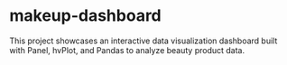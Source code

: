 # makeup-dashboard
This project showcases an interactive data visualization dashboard built with Panel, hvPlot, and Pandas to analyze beauty product data.
